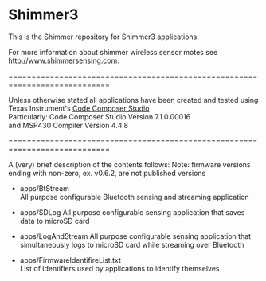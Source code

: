 Shimmer3
========

This is the Shimmer repository for Shimmer3 applications.

For more information about shimmer wireless sensor motes see http://www.shimmersensing.com.

============================================================================

Unless otherwise stated all applications have been created and tested using  
Texas Instrument's [Code Composer Studio](http://www.ti.com/tool/ccstudio)  
Particularly: Code Composer Studio Version 7.1.0.00016  
and MSP430 Compiler Version 4.4.8

============================================================================

A (very) brief description of the contents follows:
Note: firmware versions ending with non-zero, ex. v0.6.2, are not published versions

* apps/BtStream  
   All purpose configurable Bluetooth sensing and streaming application

* apps/SDLog 
   All purpose configurable sensing application that saves data to microSD card

* apps/LogAndStream
   All purpose configurable sensing application that simultaneously logs to microSD card while streaming over Bluetooth
      
* apps/FirmwareIdentifireList.txt  
   List of identifiers used by applications to identify themselves
